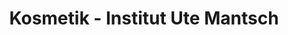 ---
title: "Kosmetik - Institut Ute Mantsch"
url: /bogen/kosmetik-institut-ute-mantsch/
shop: Kosmetik
---
